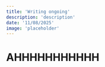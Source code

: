 ```yaml
---
title: 'Writing ongoing'
description: 'description'
date: '11/08/2025'
image: 'placeholder'
---
```


#  AHHHHHHHHHHH
